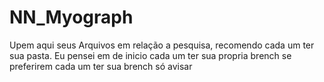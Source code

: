 # NN_Myograph

Upem aqui seus Arquivos em relação a pesquisa, recomendo cada um ter sua pasta. Eu pensei em de inicio cada um ter sua propria brench se preferirem cada um ter sua brench só avisar
